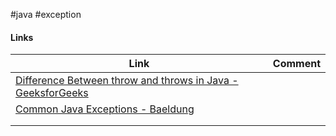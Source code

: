 #java #exception

#### Links
| Link                                                                                                                                      | Comment |
| ----------------------------------------------------------------------------------------------------------------------------------------- | ------- |
| [Difference Between throw and throws in Java - GeeksforGeeks](https://www.geeksforgeeks.org/difference-between-throw-and-throws-in-java/) |         |
| [Common Java Exceptions - Baeldung](https://www.baeldung.com/java-common-exceptions)                                                      |         |
|                                                                                                                                           |         |
|                                                                                                                                           |         |




